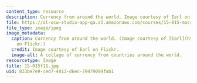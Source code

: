 ```yaml
---
content_type: resource
description: Currency from around the world. Image courtesy of Earl on Flickr.
file: https://ol-ocw-studio-app-qa.s3.amazonaws.com/courses/15-015-macro-and-international-economics-fall-2011/833be7e9ced74413d6ec79479099fab1_15-015f11.jpg
file_type: image/jpeg
image_metadata:
  caption: Currency from around the world. (Image courtesy of [Earl](http://www.flickr.com/photos/earlg/182538685/)
    on Flickr.)
  credit: Image courtesy of Earl on Flickr.
  image-alt: A collage of currency from countries around the world.
resourcetype: Image
title: 15-015f11.jpg
uid: 833be7e9-ced7-4413-d6ec-79479099fab1
---
```

